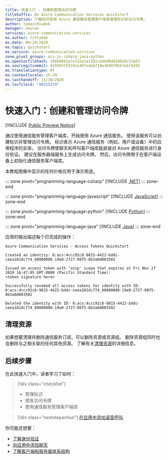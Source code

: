```yaml
---
title: 快速入门 - 创建和管理访问令牌
titleSuffix: An Azure Communication Services quickstart
description: 了解如何使用 Azure 通信服务管理客户端库管理标识和访问令牌。
author: tomaschladek
manager: nmurav
services: azure-communication-services
ms.author: tchladek
ms.date: 08/20/2020
ms.topic: quickstart
ms.service: azure-communication-services
zone_pivot_groups: acs-js-csharp-java-python
ms.openlocfilehash: 246b8041e7e12ea1a1391cb4690d02892bc31b63
ms.sourcegitcommit: 4295037553d1e407edeb719a3699f0567ebf4293
ms.translationtype: HT
ms.contentlocale: zh-CN
ms.lasthandoff: 11/30/2020
ms.locfileid: "96325279"
---
```

# <a name="quickstart-create-and-manage-access-tokens"></a>快速入门：创建和管理访问令牌

[!INCLUDE [Public Preview Notice](../includes/public-preview-include.md)]

通过使用通信服务管理客户端库，开始使用 Azure 通信服务。 使用该服务可以创建标识并管理访问令牌。 标识表示 Azure 通信服务（例如，用户或设备）中的应用程序的实体。 访问令牌使聊天和呼叫客户端库能直接对 Azure 通信服务进行身份验证。 建议在服务器端服务上生成访问令牌。 然后，访问令牌用于在客户端设备上初始化通信服务客户端库。

本教程图像中显示的任何价格仅用于演示用途。

::: zone pivot="programming-language-csharp"
[!INCLUDE [.NET](./includes/user-access-token-net.md)]
::: zone-end

::: zone pivot="programming-language-javascript"
[!INCLUDE [JavaScript](./includes/user-access-token-js.md)]
::: zone-end

::: zone pivot="programming-language-python"
[!INCLUDE [Python](./includes/user-access-token-python.md)]
::: zone-end

::: zone pivot="programming-language-java"
[!INCLUDE [Java](./includes/user-access-token-java.md)]
::: zone-end

应用的输出描述每个已完成的操作：
<!---cSpell:disable --->
```console
Azure Communication Services - Access Tokens Quickstart

Created an identity: 8:acs:4ccc92c8-9815-4422-bddc-ceea181dc774_00000006-19e0-2727-80f5-8b3a0d003502

Issued an access token with 'voip' scope that expires at Fri Nov 27 2020 16:47:05 GMT-0800 (Pacific Standard Time):
<token signature here>

Successfully revoked all access tokens for identity with ID: 8:acs:4ccc92c8-9815-4422-bddc-ceea181dc774_00000006-19e0-2727-80f5-8b3a0d003502

Deleted the identity with ID: 8:acs:4ccc92c8-9815-4422-bddc-ceea181dc774_00000006-19e0-2727-80f5-8b3a0d003502
```
<!---cSpell:enable --->

## <a name="clean-up-resources"></a>清理资源

如果想要清理并删除通信服务订阅，可以删除资源或资源组。 删除资源组同时也会删除与之相关联的任何其他资源。 了解有关[清理资源](./create-communication-resource.md#clean-up-resources)的详细信息。


## <a name="next-steps"></a>后续步骤

在此快速入门中，读者学习了如何：

> [!div class="checklist"]
> * 管理标识
> * 颁发访问令牌
> * 使用通信服务管理客户端库


> [!div class="nextstepaction"]
> [在应用中添加语音呼叫](./voice-video-calling/getting-started-with-calling.md)

你可能还想要：

 - [了解身份验证](../concepts/authentication.md)
 - [向应用中添加聊天](./chat/get-started.md)
 - [了解客户端和服务器体系结构](../concepts/client-and-server-architecture.md)
 